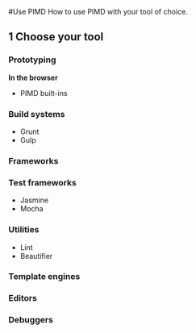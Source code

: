 #Use PIMD 
How to use PIMD with your tool of choice.

## 1 Choose your tool

### Prototyping
  __In the browser__
- PIMD built-ins

### Build systems
- Grunt
- Gulp

### Frameworks

### Test frameworks
- Jasmine
- Mocha

### Utilities
- Lint
- Beautifier

### Template engines

### Editors

### Debuggers
